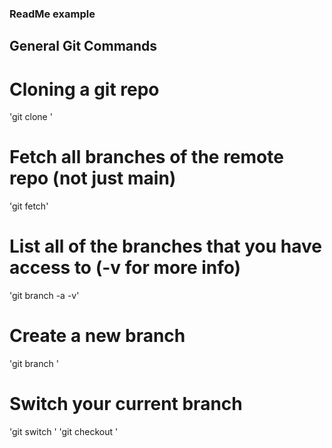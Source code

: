 ### ReadMe example

## General Git Commands
# Cloning a git repo
'git clone <URL to repo>'

# Fetch all branches of the remote repo (not just main)
'git fetch'

# List all of the branches that you have access to (-v for more info)
'git branch -a -v'

# Create a new branch
'git branch <NewBranchName>'

# Switch your current branch
'git switch <branchToSwitchTo>'
'git checkout <branchToSwitchTo>'